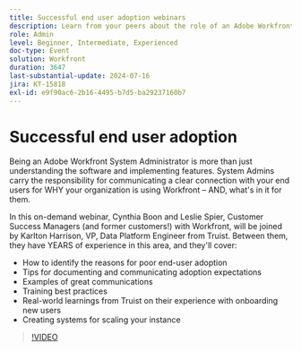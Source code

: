 ```yaml
---
title: Successful end user adoption webinars
description: Learn from your peers about the role of an Adobe Workfront System Administrator. Discover tips on improving user adoption, effective communication, and real-world insights from Truist in our on-demand webinar.
role: Admin
level: Beginner, Intermediate, Experienced
doc-type: Event
solution: Workfront
duration: 3647
last-substantial-update: 2024-07-16
jira: KT-15818
exl-id: e9f90ac6-2b16-4495-b7d5-ba29237160b7
---
```

# Successful end user adoption 

Being an Adobe Workfront System Administrator is more than just understanding the software and implementing features. System Admins carry the responsibility for communicating a clear connection with your end users for WHY your organization is using Workfront – AND, what's in it for them. 

In this on-demand webinar, Cynthia Boon and Leslie Spier, Customer Success Managers (and former customers!) with Workfront, will be joined by Karlton Harrison, VP, Data Platform Engineer from Truist. Between them, they have YEARS of experience in this area, and they'll cover: 

* How to identify the reasons for poor end-user adoption 
* Tips for documenting and communicating adoption expectations 
* Examples of great communications 
* Training best practices 
* Real-world learnings from Truist on their experience with onboarding new users 
* Creating systems for scaling your instance

>[!VIDEO](https://video.tv.adobe.com/v/3431012/?learn=on)

